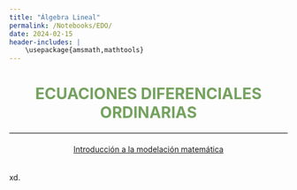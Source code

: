 ```yaml
---
title: "Álgebra Lineal"
permalink: /Notebooks/EDO/
date: 2024-02-15
header-includes: |
    \usepackage{amsmath,mathtools}
---
```


<script
  src="https://cdn.mathjax.org/mathjax/latest/MathJax.js?config=TeX-AMS-MML_HTMLorMML"
  type="text/javascript">
</script>

<html>
<head>
    <style>
        /* Estilos para centrar y cambiar el color del texto */
        h1 {
            text-align: center; /* Centra el texto horizontalmente */
            color: rgba(72, 133, 45, 0.76); /* Cambia el color del texto a verde */
        }
    </style>
</head>
<body>

<style>

    .container {
      max-width: 800px;
      margin: 20px auto;
      overflow: hidden;
    }

    .person {
      display: flex;
      margin-bottom: 20px;
      justify-content: space-between;
      align-items: center;
      flex-wrap: wrap;
    }

    .person img {
      max-width: 200px;
      max-height: 200px;
      border-radius: 50%;
      margin-right: 20px;
      margin-left: 20px;
    }

    .person .info {
      flex: 1;
      text-align: left;
    }

    .person:nth-child(even) {
      flex-direction: row-reverse;
    }

    h2 {
      text-align: center;
      color: #333;
    }

    hr {
            border: none; /* Elimina el borde */
            height: 1px; /* Altura de la línea */
            background-color: #000; /* Color de la línea */
            margin: 20px 0; /* Margen superior e inferior */
        }
  </style>

<h1>ECUACIONES DIFERENCIALES ORDINARIAS</h1>

<hr>

</body>
</html>

<div class="button-container">
  <a href="https://laboratoriodealgebralineal.github.io/Notebooks/Conceptosbasicos/" class="button">Introducción a la modelación matemática</a>
</div>

  <div class="container">
    <div class="person">
      <div class="info">
        <p>xd. </p>
      </div>
    </div>
  </div>

  <html>
<head>
    <style>
        .button-container {
            text-align: center; /* Centra el contenido horizontalmente */
        }

        .button {
            display: inline-block;
            padding: 10px 20px;
            border-radius: 20px; /* Esto hace que el botón tenga forma de pastilla */
            background-color: rgba(72, 133, 45, 0.76); /* Cambia el color del botón a verde */
            color: white; /* Cambia el color del texto a blanco */
            text-decoration: none; /* Elimina el subrayado predeterminado en los enlaces */
            font-size: 16px; /* Cambia el tamaño del texto */
            font-weight: bold; /* Hace que el texto sea más audaz */
            border: none; /* Elimina el borde del botón */
        }
    </style>
</head>
<body>

<hr>

<div class="button-container">
  <a href="https://laboratoriodealgebralineal.github.io/Notebooks/Vectores/" class="button">Introducción a las ecuaciones diferenciales</a>
</div>

<div class="container">
    <div class="person">
      <div class="info">
        <p>xd.</p>
      </div>
    </div>
  </div>

<hr>

<div class="button-container">
  <a href="https://laboratoriodealgebralineal.github.io/Notebooks/Introduccionalprocesamientodeimagenes/" class="button">Construcción de un tunel de hormigas</a>
</div>

<div class="container">
    <div class="person">
      <div class="info">
        <p>xd. </p>
      </div>
    </div>
  </div>

<hr>

<div class="button-container">
  <a href="https://laboratoriodealgebralineal.github.io/Notebooks/Descripciondegrafosusandomatrices/" class="button">El problema del conejo</a>
</div>

<div class="container">
    <div class="person">
      <div class="info">
        <p>xd</p>
      </div>
    </div>
  </div>

<hr>

<div class="button-container">
  <a href="https://laboratoriodealgebralineal.github.io/Notebooks/Clustering/" class="button">Trayectorias ortogonales</a>
</div>

<div class="container">
    <div class="person">
      <div class="info">
        <p>xd </p>
      </div>
    </div>
  </div>

<hr>

<div class="button-container">
  <a href="https://laboratoriodealgebralineal.github.io/Notebooks/Independencialineal/" class="button">El problema de los dos cuerpos</a>
</div>

<div class="container">
    <div class="person">
      <div class="info">
        <p>xd</p>
      </div>
    </div>
  </div>

<hr>

<div class="button-container">
  <a href="https://laboratoriodealgebralineal.github.io/Notebooks/Diagonalizacion/" class="button">Crecimiento de poblaciones</a>
</div>

<div class="container">
    <div class="person">
      <div class="info">
        <p>xd. </p>
      </div>
    </div>
  </div>

<hr>

<div class="button-container">
  <a href="https://laboratoriodealgebralineal.github.io/Notebooks/Compresiondeimagenes/" class="button">Oscilador Armónico</a>
</div>

<div class="container">
    <div class="person">
      <div class="info">
        <p>xd </p>
      </div>
    </div>
  </div>

<hr>

<div class="button-container">
  <a href="https://laboratoriodealgebralineal.github.io/Notebooks/Sistemasdeecuacionesdiferenciales/" class="button">Ajuste de parámetros</a>
</div>

<div class="container">
    <div class="person">
      <div class="info">
        <p>xd.</p>
      </div>
    </div>
  </div>

<hr>

<div class="button-container">
  <a href="https://laboratoriodealgebralineal.github.io/Notebooks/Minimoscuadrados/" class="button">Vaciado de tanque</a>
</div>

<div class="container">
    <div class="person">
      <div class="info">
        <p>xd.</p>
      </div>
    </div>
  </div>

  <hr>

<div class="button-container">
  <a href="https://laboratoriodealgebralineal.github.io/Notebooks/Minimoscuadrados/" class="button">Modelo Presa-Depredador</a>
</div>

<div class="container">
    <div class="person">
      <div class="info">
        <p>xd.</p>
      </div>
    </div>
  </div>

  <hr>

<div class="button-container">
  <a href="https://laboratoriodealgebralineal.github.io/Notebooks/Minimoscuadrados/" class="button">Dosiicación de un medicamento</a>
</div>

<div class="container">
    <div class="person">
      <div class="info">
        <p>xd.</p>
      </div>
    </div>
  </div>